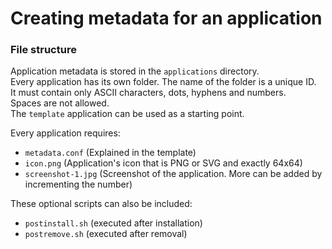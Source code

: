 # Creating metadata for an application
### File structure
Application metadata is stored in the `applications` directory.  
Every application has its own folder. The name of the folder is a unique ID.  
It must contain only ASCII characters, dots, hyphens and numbers.  
Spaces are not allowed.  
The `template` application can be used as a starting point.
  
Every application requires:
* `metadata.conf` (Explained in the template)
* `icon.png` (Application's icon that is PNG or SVG and exactly 64x64)
* `screenshot-1.jpg` (Screenshot of the application. More can be added by incrementing the number)
  
These optional scripts can also be included:
* `postinstall.sh` (executed after installation)
* `postremove.sh` (executed after removal)
